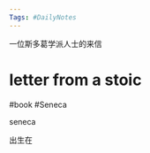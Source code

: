 ```yaml
---
Tags: #DailyNotes 
---
```


一位斯多葛学派人士的来信
# letter from a stoic

#book #Seneca


seneca 

出生在









